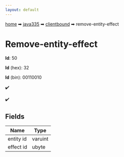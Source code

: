 ```yaml
---
layout: default
---
```


[home](/) ➡ [java335](/protocol/java335) ➡ [clientbound](/protocol/java335/clientbound) ➡ remove-entity-effect

# Remove-entity-effect

**Id**: 50

**Id** (hex): 32

**Id** (bin): 00110010

✔️

✔️

## Fields

Name | Type
---|---
entity id | varuint
effect id | ubyte

